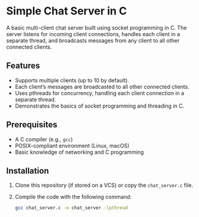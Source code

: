 # Simple Chat Server in C

A basic multi-client chat server built using socket programming in C. The server listens for incoming client connections, handles each client in a separate thread, and broadcasts messages from any client to all other connected clients.

## Features

- Supports multiple clients (up to 10 by default).
- Each client’s messages are broadcasted to all other connected clients.
- Uses pthreads for concurrency, handling each client connection in a separate thread.
- Demonstrates the basics of socket programming and threading in C.

## Prerequisites

- A C compiler (e.g., `gcc`)
- POSIX-compliant environment (Linux, macOS)
- Basic knowledge of networking and C programming

## Installation

1. Clone this repository (if stored on a VCS) or copy the `chat_server.c` file.
2. Compile the code with the following command:

   ```sh
   gcc chat_server.c -o chat_server -lpthread
